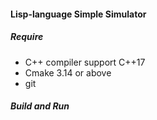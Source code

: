 #### Lisp-language Simple Simulator 

##### Require
- C++ compiler support C++17
- Cmake 3.14 or above
- git 

##### Build and Run
```bash

```